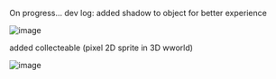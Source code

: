 On progress...
dev log:
added shadow to object for better experience

![image](https://github.com/user-attachments/assets/dd27c5be-c76d-4afb-b70b-6d8444af285d)

added collecteable (pixel 2D sprite in 3D wworld)

![image](https://github.com/user-attachments/assets/70fbf54c-79d0-4d62-b8d3-00079445bde9)

